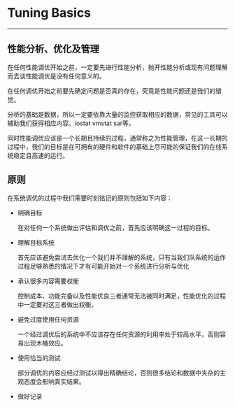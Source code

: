 # Tuning Basics

---

## 性能分析、优化及管理
在任何性能调优开始之前，一定要先进行性能分析，抛开性能分析或现有问题理解而去谈性能调优是没有任何意义的。

在任何调优开始之前要先确定问题是否真的存在，究竟是性能问题还是我们的错觉。

分析的基础是数据，所以一定要依靠大量的监控获取相应的数据，常见的工具可以辅助我们获得相应内容。iostat vmstat sar等。

同时性能调优应该是一个长期且持续的过程，通常称之为性能管理，在这一长期的过程中，我们的目标是在可拥有的硬件和软件的基础上尽可能的保证我们的在线系统稳定且高速的运行。

## 原则
在系统调优的过程中我们需要时刻铭记的原则包括如下内容：
* 明确目标

    在对任何一个系统做出评估和调优之前，首先应该明确这一过程的目标。

* 理解目标系统

    首先应该避免尝试去优化一个我们并不理解的系统，只有当我们队系统的运作过程足够熟悉的情况下才有可能开始对一个系统进行分析与优化

* 承认很多内容需要权衡
    
    控制成本、功能完备以及性能优良三者通常无法被同时满足，性能优化的过程中一定要对这三者做出权衡。

* 避免过度使用任何资源

    一个经过调优后的系统中不应该存在任何资源的利用率处于较高水平，否则容易出现木桶效应。

* 使用恰当的测试
    
    部分调优的内容应经过测试以得出精确结论，否则很多结论和数据中夹杂的主观态度会影响真实结果。


    
    
    




* 做好记录
